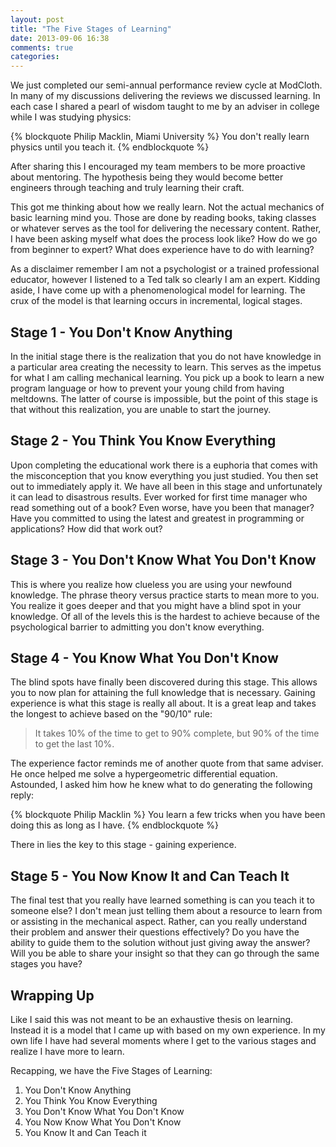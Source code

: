 ```yaml
---
layout: post
title: "The Five Stages of Learning"
date: 2013-09-06 16:38
comments: true
categories: 
---
```


We just completed our semi-annual performance review cycle at ModCloth.  In many of my discussions
delivering the reviews we discussed learning.  In each case I shared a pearl of wisdom taught to me
by an adviser in college while I was studying physics:

{% blockquote Philip Macklin, Miami University %}
You don't really learn physics until you teach it.
{% endblockquote %}

After sharing this I encouraged my team members to be more proactive about mentoring.  The
hypothesis being they would become better engineers through teaching and truly learning their craft.

<!--more-->

This got me thinking about how we really learn.  Not the actual mechanics of basic learning mind
you.  Those are done by reading books, taking classes or whatever serves as the tool for delivering
the necessary content.  Rather, I have been asking myself what does the process look like?  How do
we go from beginner to expert?  What does experience have to do with learning?

As a disclaimer remember I am not a psychologist or a trained professional educator, however I
listened to a Ted talk so clearly I am an expert.  Kidding aside, I have come up with a
phenomenological model for learning.  The crux of the model is that learning occurs in incremental,
logical stages.

## Stage 1 - You Don't Know Anything

In the initial stage there is the realization that you do not have knowledge in a particular area
creating the necessity to learn.  This serves as the impetus for what I am calling  mechanical
learning.  You pick up a book to learn a new program language or how to prevent your young child
from having meltdowns.  The latter of course is impossible, but the point of this stage is that
without this realization, you are unable to start the journey.

## Stage 2 - You Think You Know Everything

Upon completing the educational work there is a euphoria that comes with the misconception that you
know everything you just studied.  You then set out to immediately apply it. We have all been in
this stage and unfortunately it can lead to disastrous results.  Ever worked for first time manager
who read something out of a book?  Even worse, have you been that manager?  Have you committed to
using the latest and greatest in programming or applications?  How did that work out?

## Stage 3 - You Don't Know What You Don't Know 

This is where you realize how clueless you are using your newfound knowledge.  The phrase theory
versus practice starts to mean more to you.  You realize it goes deeper and that you might have a
blind spot in your knowledge.  Of all of the levels this is the hardest to achieve because of the
psychological barrier to admitting you don't know everything.

## Stage 4 - You Know What You Don't Know

The blind spots have finally been discovered during this stage.  This allows you to now plan for
attaining the full knowledge that is necessary.  Gaining experience is what this stage is really all
about.  It is a great leap and takes the longest to achieve based on the "90/10" rule:

> It takes 10% of the time to get to 90% complete, but 90% of the time to get the last 10%.

The experience factor reminds me of another quote from that same adviser.  He once helped me solve a
hypergeometric differential equation.  Astounded, I asked him how he knew what to do generating the
following reply:

{% blockquote Philip Macklin %}
You learn a few tricks when you have been doing this as long as I have.
{% endblockquote %}

There in lies the key to this stage - gaining experience.

## Stage 5 - You Now Know It and Can Teach It

The final test that you really have learned something is can you teach it to someone else?  I don't
mean just telling them about a resource to learn from or assisting in the mechanical aspect.
Rather, can you really understand their problem and answer their questions effectively?  Do you have
the ability to guide them to the solution without just giving away the answer?  Will you be able to
share your insight so that they can go through the same stages you have?

## Wrapping Up

Like I said this was not meant to be an exhaustive thesis on learning.  Instead it is a model that I
came up with based on my own experience.  In my own life I have had several moments where I get to
the various stages and realize I have more to learn.   

Recapping, we have the Five Stages of Learning:

1. You Don't Know Anything
1. You Think You Know Everything
1. You Don't Know What You Don't Know
1. You Now Know What You Don't Know
1. You Know It and Can Teach it

